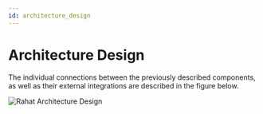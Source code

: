 ```yaml
---
id: architecture_design
---
```


# Architecture Design

The individual connections between the previously described components, as well as their external integrations are described in the figure below. 


![Rahat Architecture Design](https://assets.rumsan.com/esatya/rahat-system-workflow.jpg)
